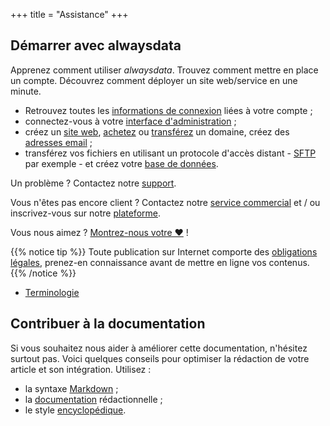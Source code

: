 +++
title = "Assistance"
+++

## Démarrer avec alwaysdata

Apprenez comment utiliser _alwaysdata_. Trouvez comment mettre en place un compte. Découvrez comment déployer un site web/service en une minute.

- Retrouvez toutes les [informations de connexion](remote-access/login-details) liées à votre compte ;
- connectez-vous à votre [interface d'administration](https://admin.alwaysdata.com) ;
- créez un [site web](sites/add-a-site), [achetez](domains/buy-a-domain) ou [transférez](domains/transfer-a-domain) un domaine, créez des [adresses email](e-mails/create-an-e-mail-address) ;
- transférez vos fichiers en utilisant un protocole d'accès distant - [SFTP](remote-access/sftp) par exemple - et créez votre [base de données](databases).

Un problème ? Contactez notre [support](https://admin.alwaysdata.com/support/add/).

Vous n'êtes pas encore client ? Contactez notre [service commercial](https://www.alwaysdata.com/fr/) et / ou inscrivez-vous sur notre [plateforme](https://www.alwaysdata.com/fr/inscription/).

Vous nous aimez ? [Montrez-nous votre ❤](love) !

{{% notice tip %}}
Toute publication sur Internet comporte des [obligations légales](sites/legal-requirements-on-internet), prenez-en connaissance avant de mettre en ligne vos contenus.
{{% /notice %}}

- [Terminologie](accounts/terminology)

## Contribuer à la documentation

Si vous souhaitez nous aider à améliorer cette documentation, n'hésitez surtout pas. Voici quelques conseils pour optimiser la rédaction de votre article et son intégration. Utilisez :

- la syntaxe [Markdown](https://commonmark.org/) ;
- la [documentation](https://github.com/alwaysdata/documentation/blob/master/README.md) rédactionnelle ;
- le style [encyclopédique](https://fr.wikipedia.org/wiki/Wikip%C3%A9dia:Style_encyclop%C3%A9dique).
